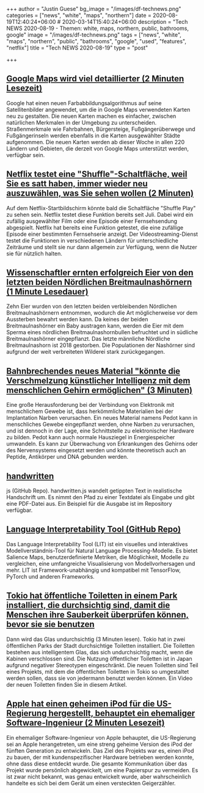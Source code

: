 +++
author = "Justin Guese"
bg_image = "/images/df-technews.png"
categories = ["news", "white", "maps", "northern"]
date = 2020-08-19T12:40:24+06:00 # 2020-03-14T15:40:24+06:00
description = "Tech NEWS 2020-08-19 - Themen: white, maps, northern, public, bathrooms, google"
image = "/images/df-technews.png"
tags = ["news", "white", "maps", "northern", "public", "bathrooms", "google", "used", "features", "netflix"]
title = "Tech NEWS 2020-08-19"
type = "post"

+++

## [Google Maps wird viel detaillierter (2 Minuten Lesezeit)](https://www.theverge.com/2020/8/18/21373363/google-maps-redesign-detail-natural-features-environment?scrolla=5eb6d68b7fedc32c19ef33b4/1/01000174063245d9-1b826ac3-6340-4793-9c90-c17c05d83a73-000000/HbGLEqCbgjBq_M5jEYq3rm_ph7InXpHdFTzfzObYsfM=154)

 Google hat einen neuen Farbabbildungsalgorithmus auf seine Satellitenbilder angewendet, um die in Google Maps verwendeten Karten neu zu gestalten. Die neuen Karten machen es einfacher, zwischen natürlichen Merkmalen in der Umgebung zu unterscheiden. Straßenmerkmale wie Fahrbahnen, Bürgersteige, Fußgängerüberwege und Fußgängerinseln werden ebenfalls in die Karten ausgewählter Städte aufgenommen. Die neuen Karten werden ab dieser Woche in allen 220 Ländern und Gebieten, die derzeit von Google Maps unterstützt werden, verfügbar sein.

## [Netflix testet eine "Shuffle"-Schaltfläche, weil Sie es satt haben, immer wieder neu auszuwählen, was Sie sehen wollen (2 Minuten)](https://www.theverge.com/2020/8/18/21374543/netflix-shuffle-play-test-random-tv-movies/1/01000174063245d9-1b826ac3-6340-4793-9c90-c17c05d83a73-000000/B-GIwUq59qnj_0KTnQ7EexlgYp0gKShL0V7CH_eNLxg=154)

 Auf dem Netflix-Startbildschirm könnte bald die Schaltfläche "Shuffle Play" zu sehen sein. Netflix testet diese Funktion bereits seit Juli. Dabei wird ein zufällig ausgewählter Film oder eine Episode einer Fernsehsendung abgespielt. Netflix hat bereits eine Funktion getestet, die eine zufällige Episode einer bestimmten Fernsehserie anzeigt. Der Videostreaming-Dienst testet die Funktionen in verschiedenen Ländern für unterschiedliche Zeiträume und stellt sie nur dann allgemein zur Verfügung, wenn die Nutzer sie für nützlich halten.

## [Wissenschaftler ernten erfolgreich Eier von den letzten beiden Nördlichen Breitmaulnashörnern (1 Minute Lesedauer)](https://thehill.com/blogs/blog-briefing-room/news/512608-scientists-successfully-harvest-eggs-from-last-2-northern-white/1/01000174063245d9-1b826ac3-6340-4793-9c90-c17c05d83a73-000000/xmnq08Y4pbmlPvlpPWDj4CAKYJeiIjgpS8k9GV7kvbU=154)

 Zehn Eier wurden von den letzten beiden verbleibenden Nördlichen Breitmaulnashörnern entnommen, wodurch die Art möglicherweise vor dem Aussterben bewahrt werden kann. Da keines der beiden Breitmaulnashörner ein Baby austragen kann, werden die Eier mit dem Sperma eines nördlichen Breitmaulnashornbullen befruchtet und in südliche Breitmaulnashörner eingepflanzt. Das letzte männliche Nördliche Breitmaulnashorn ist 2018 gestorben. Die Populationen der Nashörner sind aufgrund der weit verbreiteten Wilderei stark zurückgegangen.

## [Bahnbrechendes neues Material "könnte die Verschmelzung künstlicher Intelligenz mit dem menschlichen Gehirn ermöglichen" (3 Minuten)](https://www.independent.co.uk/life-style/gadgets-and-tech/news/artificial-intelligence-brain-computer-cyborg-elon-musk-neuralink-a9673261.html?amp&utm_source=reddit.com/1/01000174063245d9-1b826ac3-6340-4793-9c90-c17c05d83a73-000000/yDe7ATNUowAfKp-xmvVUmBcOracKutq4cplOva7ruNA=154)

 Eine große Herausforderung bei der Verbindung von Elektronik mit menschlichem Gewebe ist, dass herkömmliche Materialien bei der Implantation Narben verursachen. Ein neues Material namens Pedot kann in menschliches Gewebe eingepflanzt werden, ohne Narben zu verursachen, und ist dennoch in der Lage, eine Schnittstelle zu elektronischer Hardware zu bilden. Pedot kann auch normale Hausziegel in Energiespeicher umwandeln. Es kann zur Überwachung von Erkrankungen des Gehirns oder des Nervensystems eingesetzt werden und könnte theoretisch auch an Peptide, Antikörper und DNA gebunden werden.

## [handwritten](https://github.com/alias-rahil/handwritten.js#README.md/1/01000174063245d9-1b826ac3-6340-4793-9c90-c17c05d83a73-000000/KE9BGy1oPrRUOyrVh5Gpp0hAeve6EGC0KH_UjJhasz0=154)

js (GitHub Repo). handwritten.js wandelt getippten Text in realistische Handschrift um. Es nimmt den Pfad zu einer Textdatei als Eingabe und gibt eine PDF-Datei aus. Ein Beispiel für die Ausgabe ist im Repository verfügbar.

## [Language Interpretability Tool (GitHub Repo)](https://github.com/PAIR-code/lit/1/01000174063245d9-1b826ac3-6340-4793-9c90-c17c05d83a73-000000/DdeuWwV5wxr2-HXIHoWZG9cNMDbbM4kj9OQV25xeGnY=154)

 Das Language Interpretability Tool (LIT) ist ein visuelles und interaktives Modellverständnis-Tool für Natural Language Processing-Modelle. Es bietet Salience Maps, benutzerdefinierte Metriken, die Möglichkeit, Modelle zu vergleichen, eine umfangreiche Visualisierung von Modellvorhersagen und mehr. LIT ist Framework-unabhängig und kompatibel mit TensorFlow, PyTorch und anderen Frameworks.

## [Tokio hat öffentliche Toiletten in einem Park installiert, die durchsichtig sind, damit die Menschen ihre Sauberkeit überprüfen können, bevor sie sie benutzen](https://www.businessinsider.com/tokyo-see-through-public-toilets-inspect-cleanliness-2020-8/1/01000174063245d9-1b826ac3-6340-4793-9c90-c17c05d83a73-000000/mA5q_5nQP39ZiBMZZ0YNQUqjfP9_lxmRFkVRivMEhMQ=154)

 Dann wird das Glas undurchsichtig (3 Minuten lesen). Tokio hat in zwei öffentlichen Parks der Stadt durchsichtige Toiletten installiert. Die Toiletten bestehen aus intelligentem Glas, das sich undurchsichtig macht, wenn die Kabinen verschlossen sind. Die Nutzung öffentlicher Toiletten ist in Japan aufgrund negativer Stereotypen eingeschränkt. Die neuen Toiletten sind Teil eines Projekts, mit dem die öffentlichen Toiletten in Tokio so umgestaltet werden sollen, dass sie von jedermann benutzt werden können. Ein Video der neuen Toiletten finden Sie in diesem Artikel.

## [Apple hat einen geheimen iPod für die US-Regierung hergestellt, behauptet ein ehemaliger Software-Ingenieur (2 Minuten Lesezeit)](https://www.independent.co.uk/life-style/gadgets-and-tech/news/apple-secret-ipod-us-government-software-engineer-a9675646.html/1/01000174063245d9-1b826ac3-6340-4793-9c90-c17c05d83a73-000000/BwDkT9rxUTyc9Ye8L03yovLHjz9X0RZKRQVxUtvmrs4=154)

 Ein ehemaliger Software-Ingenieur von Apple behauptet, die US-Regierung sei an Apple herangetreten, um eine streng geheime Version des iPod der fünften Generation zu entwickeln. Das Ziel des Projekts war es, einen iPod zu bauen, der mit kundenspezifischer Hardware betrieben werden konnte, ohne dass diese entdeckt wurde. Die gesamte Kommunikation über das Projekt wurde persönlich abgewickelt, um eine Papierspur zu vermeiden. Es ist zwar nicht bekannt, was genau entwickelt wurde, aber wahrscheinlich handelte es sich bei dem Gerät um einen versteckten Geigerzähler.

